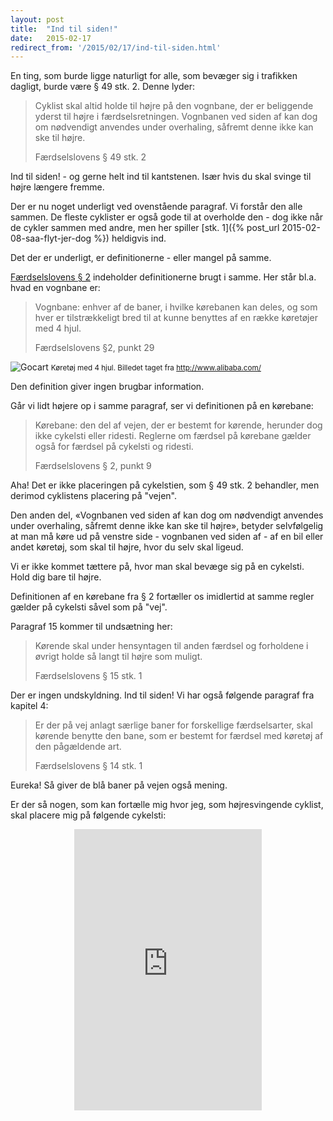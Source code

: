 ```yaml
---
layout: post
title:  "Ind til siden!"
date:   2015-02-17
redirect_from: '/2015/02/17/ind-til-siden.html'
---
```


En ting, som burde ligge naturligt for alle, som bevæger sig i trafikken dagligt, burde være § 49 stk. 2.
Denne lyder:

> Cyklist skal altid holde til højre på den vognbane, der er beliggende yderst til højre i færdselsretningen. Vognbanen ved siden af kan dog om nødvendigt anvendes under overhaling, såfremt denne ikke kan ske til højre.
> <footer>Færdselslovens § 49 stk. 2</footer>

Ind til siden! - og gerne helt ind til kantstenen.
Især hvis du skal svinge til højre længere fremme.

Der er nu noget underligt ved ovenstående paragraf.
Vi forstår den alle sammen.
De fleste cyklister er også gode til at overholde den - dog ikke når de cykler sammen med andre, men her spiller [stk. 1]({% post_url 2015-02-08-saa-flyt-jer-dog %}) heldigvis ind.

Det der er underligt, er definitionerne - eller mangel på samme.

[Færdselslovens § 2](https://www.retsinformation.dk/forms/r0710.aspx?id=158005#Par2_Stk1) indeholder definitionerne brugt i samme.
Her står bl.a. hvad en vognbane er:

> Vognbane: enhver af de baner, i hvilke kørebanen kan deles, og som hver er tilstrækkeligt bred til at kunne benyttes af en række køretøjer med 4 hjul.
> <footer>Færdselslovens §2, punkt 29</footer>

![Gocart](http://i.imgur.com/h2OKla5.jpg)
<small>Køretøj med 4 hjul. Billedet taget fra http://www.alibaba.com/</small>

Den definition giver ingen brugbar information.

Går vi lidt højere op i samme paragraf, ser vi definitionen på en kørebane:

> Kørebane: den del af vejen, der er bestemt for kørende, herunder dog ikke cykelsti eller ridesti. Reglerne om færdsel på kørebane gælder også for færdsel på cykelsti og ridesti.
> <footer>Færdselslovens § 2, punkt 9</footer>

Aha!
Det er ikke placeringen på cykelstien, som § 49 stk. 2 behandler, men derimod cyklistens placering på "vejen".

Den anden del, «Vognbanen ved siden af kan dog om nødvendigt anvendes under overhaling, såfremt denne ikke kan ske til højre», betyder selvfølgelig at man må køre ud på venstre side - vognbanen ved siden af - af en bil eller andet køretøj, som skal til højre, hvor du selv skal ligeud.

Vi er ikke kommet tættere på, hvor man skal bevæge sig på en cykelsti.
Hold dig bare til højre.

Definitionen af en kørebane fra § 2 fortæller os imidlertid at samme regler gælder på cykelsti såvel som på "vej".

Paragraf 15 kommer til undsætning her:

> Kørende skal under hensyntagen til anden færdsel og forholdene i øvrigt holde så langt til højre som muligt.
> <footer>Færdselslovens § 15 stk. 1</footer>

Der er ingen undskyldning.
Ind til siden!
Vi har også følgende paragraf fra kapitel 4:

> Er der på vej anlagt særlige baner for forskellige færdselsarter, skal kørende benytte den bane, som er bestemt for færdsel med køretøj af den pågældende art.
> <footer>Færdselslovens § 14 stk. 1

Eureka!
Så giver de blå baner på vejen også mening.

Er der så nogen, som kan fortælle mig hvor jeg, som højresvingende cyklist, skal placere mig på følgende cykelsti:

<div style="text-align:center; max-width:100%;"><iframe src="https://www.google.com/maps/embed?pb=!1m0!3m2!1sen!2sdk!4v1424112538667!6m8!1m7!1szBrsXnzTsvFLA_fpshJYhQ!2m2!1d55.679915!2d12.56281!3f136.33634176232937!4f-8.81930704620278!5f0.7820865974627469" height="450" width="300" frameborder="0" style="border:0;"></iframe></div>

